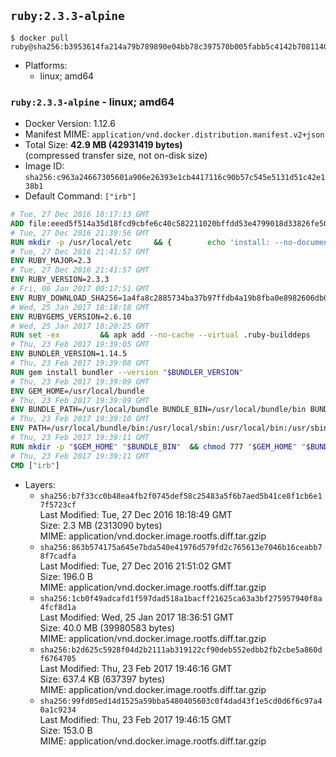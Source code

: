 ## `ruby:2.3.3-alpine`

```console
$ docker pull ruby@sha256:b3953614fa214a79b789890e04bb78c397570b005fabb5c4142b7081140a9f73
```

-	Platforms:
	-	linux; amd64

### `ruby:2.3.3-alpine` - linux; amd64

-	Docker Version: 1.12.6
-	Manifest MIME: `application/vnd.docker.distribution.manifest.v2+json`
-	Total Size: **42.9 MB (42931419 bytes)**  
	(compressed transfer size, not on-disk size)
-	Image ID: `sha256:c963a24667305601a906e26393e1cb4417116c90b57c545e5131d51c42e138b1`
-	Default Command: `["irb"]`

```dockerfile
# Tue, 27 Dec 2016 18:17:13 GMT
ADD file:eeed5f514a35d18fcd9cbfe6c40c582211020bffdd53e4799018d33826fe5067 in / 
# Tue, 27 Dec 2016 21:39:56 GMT
RUN mkdir -p /usr/local/etc 	&& { 		echo 'install: --no-document'; 		echo 'update: --no-document'; 	} >> /usr/local/etc/gemrc
# Tue, 27 Dec 2016 21:41:57 GMT
ENV RUBY_MAJOR=2.3
# Tue, 27 Dec 2016 21:41:57 GMT
ENV RUBY_VERSION=2.3.3
# Fri, 06 Jan 2017 00:17:51 GMT
ENV RUBY_DOWNLOAD_SHA256=1a4fa8c2885734ba37b97ffdb4a19b8fba0e8982606db02d936e65bac07419dc
# Wed, 25 Jan 2017 18:18:18 GMT
ENV RUBYGEMS_VERSION=2.6.10
# Wed, 25 Jan 2017 18:20:25 GMT
RUN set -ex 		&& apk add --no-cache --virtual .ruby-builddeps 		autoconf 		bison 		bzip2 		bzip2-dev 		ca-certificates 		coreutils 		gcc 		gdbm-dev 		glib-dev 		libc-dev 		libffi-dev 		libxml2-dev 		libxslt-dev 		linux-headers 		make 		ncurses-dev 		openssl 		openssl-dev 		procps 		readline-dev 		ruby 		tar 		yaml-dev 		zlib-dev 		xz 		&& wget -O ruby.tar.xz "https://cache.ruby-lang.org/pub/ruby/${RUBY_MAJOR%-rc}/ruby-$RUBY_VERSION.tar.xz" 	&& echo "$RUBY_DOWNLOAD_SHA256 *ruby.tar.xz" | sha256sum -c - 		&& mkdir -p /usr/src/ruby 	&& tar -xJf ruby.tar.xz -C /usr/src/ruby --strip-components=1 	&& rm ruby.tar.xz 		&& cd /usr/src/ruby 		&& { 		echo '#define ENABLE_PATH_CHECK 0'; 		echo; 		cat file.c; 	} > file.c.new 	&& mv file.c.new file.c 		&& autoconf 	&& ac_cv_func_isnan=yes ac_cv_func_isinf=yes 		./configure --disable-install-doc --enable-shared 	&& make -j"$(getconf _NPROCESSORS_ONLN)" 	&& make install 		&& runDeps="$( 		scanelf --needed --nobanner --recursive /usr/local 			| awk '{ gsub(/,/, "\nso:", $2); print "so:" $2 }' 			| sort -u 			| xargs -r apk info --installed 			| sort -u 	)" 	&& apk add --virtual .ruby-rundeps $runDeps 		bzip2 		ca-certificates 		libffi-dev 		openssl-dev 		yaml-dev 		procps 		zlib-dev 	&& apk del .ruby-builddeps 	&& cd / 	&& rm -r /usr/src/ruby 		&& gem update --system "$RUBYGEMS_VERSION"
# Thu, 23 Feb 2017 19:39:05 GMT
ENV BUNDLER_VERSION=1.14.5
# Thu, 23 Feb 2017 19:39:08 GMT
RUN gem install bundler --version "$BUNDLER_VERSION"
# Thu, 23 Feb 2017 19:39:09 GMT
ENV GEM_HOME=/usr/local/bundle
# Thu, 23 Feb 2017 19:39:09 GMT
ENV BUNDLE_PATH=/usr/local/bundle BUNDLE_BIN=/usr/local/bundle/bin BUNDLE_SILENCE_ROOT_WARNING=1 BUNDLE_APP_CONFIG=/usr/local/bundle
# Thu, 23 Feb 2017 19:39:10 GMT
ENV PATH=/usr/local/bundle/bin:/usr/local/sbin:/usr/local/bin:/usr/sbin:/usr/bin:/sbin:/bin
# Thu, 23 Feb 2017 19:39:11 GMT
RUN mkdir -p "$GEM_HOME" "$BUNDLE_BIN" 	&& chmod 777 "$GEM_HOME" "$BUNDLE_BIN"
# Thu, 23 Feb 2017 19:39:11 GMT
CMD ["irb"]
```

-	Layers:
	-	`sha256:b7f33cc0b48ea4fb2f0745def58c25483a5f6b7aed5b41ce8f1cb6e17f5723cf`  
		Last Modified: Tue, 27 Dec 2016 18:18:49 GMT  
		Size: 2.3 MB (2313090 bytes)  
		MIME: application/vnd.docker.image.rootfs.diff.tar.gzip
	-	`sha256:863b574175a645e7bda540e41976d579fd2c765613e7046b16ceabb78f7cadfa`  
		Last Modified: Tue, 27 Dec 2016 21:51:02 GMT  
		Size: 196.0 B  
		MIME: application/vnd.docker.image.rootfs.diff.tar.gzip
	-	`sha256:1cb0f49adcafd1f597dad518a1bacff21625ca63a3bf275957940f8a4fcf8d1a`  
		Last Modified: Wed, 25 Jan 2017 18:36:51 GMT  
		Size: 40.0 MB (39980583 bytes)  
		MIME: application/vnd.docker.image.rootfs.diff.tar.gzip
	-	`sha256:b2d625c5928f04d2b2111ab319122cf90deb552edbb2fb2cbe5a860df6764705`  
		Last Modified: Thu, 23 Feb 2017 19:46:16 GMT  
		Size: 637.4 KB (637397 bytes)  
		MIME: application/vnd.docker.image.rootfs.diff.tar.gzip
	-	`sha256:99fd05ed14d1525a59bba5480405603c0f4dad43f1e5cd0d6f6c97a40a1c9234`  
		Last Modified: Thu, 23 Feb 2017 19:46:15 GMT  
		Size: 153.0 B  
		MIME: application/vnd.docker.image.rootfs.diff.tar.gzip
